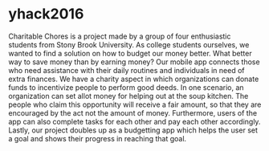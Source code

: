 # yhack2016
Charitable Chores is a project made by a group of four enthusiastic students from Stony Brook University. As college students ourselves, we wanted to find a solution on how to budget our money better. What better way to save money than by earning money? Our mobile app connects those who need assistance with their daily routines and individuals in need of extra finances. We have a charity aspect in which organizations can donate funds to incentivize people to perform good deeds. In one scenario, an organization can set allot money for helping out at the soup kitchen. The people who claim this opportunity will receive a fair amount, so that they are encouraged by the act not the amount of money. Furthermore, users of the app can also complete tasks for each other and pay each other accordingly. Lastly, our project doubles up as a budgetting app which helps the user set a goal and shows their progress in reaching that goal.
